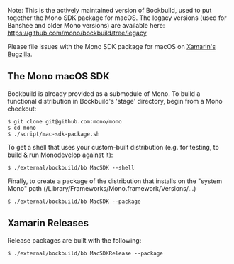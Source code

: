 Note: This is the actively maintained version of Bockbuild, used to put together the Mono SDK package for macOS. The legacy versions (used for Banshee and older Mono versions) are available here: https://github.com/mono/bockbuild/tree/legacy

Please file issues with the Mono SDK package for macOS on [Xamarin's Bugzilla](https://bugzilla.xamarin.com/enter_bug.cgi?product=Mono%20Installers).

The Mono macOS SDK
------------------

Bockbuild is already provided as a submodule of Mono. To build a functional distribution in Bockbuild's 'stage' directory, begin from a Mono checkout:

    $ git clone git@github.com:mono/mono
    $ cd mono
    $ ./script/mac-sdk-package.sh

To get a shell that uses your custom-built distribution (e.g. for testing, to build & run Monodevelop against it):

    $ ./external/bockbuild/bb MacSDK --shell
    
Finally, to create a package of the distribution that installs on the "system Mono" path (/Library/Frameworks/Mono.framework/Versions/...)

    $ ./external/bockbuild/bb MacSDK --package

Xamarin Releases
----------------

Release packages are built with the following:

    $ ./external/bockbuild/bb MacSDKRelease --package
